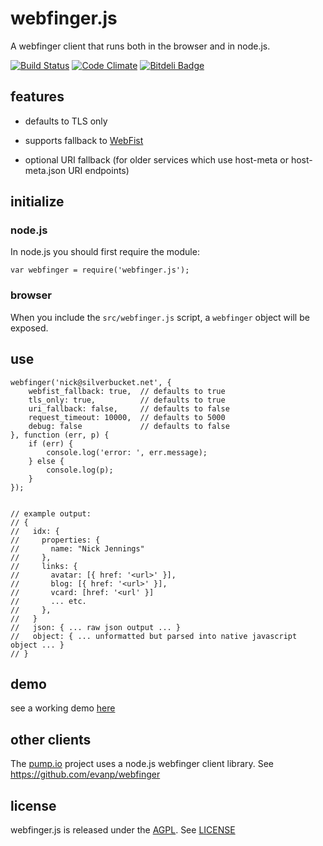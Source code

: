 webfinger.js
============

A webfinger client that runs both in the browser and in node.js.

[![Build Status](https://secure.travis-ci.org/silverbucket/webfinger.js.png)](http://travis-ci.org/silverbucket/webfinger.js)
[![Code Climate](https://codeclimate.com/github/silverbucket/webfinger.js/badges/gpa.svg)](https://codeclimate.com/github/silverbucket/webfinger.js)
[![Bitdeli Badge](https://d2weczhvl823v0.cloudfront.net/silverbucket/webfinger.js/trend.png)](https://bitdeli.com/free "Bitdeli Badge")

features
--------

* defaults to TLS only

* supports fallback to [WebFist](http://webfist.org)

* optional URI fallback (for older services which use host-meta or host-meta.json URI endpoints)


## initialize

### node.js
In node.js you should first require the module:

	var webfinger = require('webfinger.js');

### browser
When you include the `src/webfinger.js` script, a `webfinger` object will be exposed.

## use

	webfinger('nick@silverbucket.net', {
		webfist_fallback: true,  // defaults to true
		tls_only: true,          // defaults to true
		uri_fallback: false,     // defaults to false
		request_timeout: 10000,  // defaults to 5000
		debug: false             // defaults to false
	}, function (err, p) {
		if (err) {
            console.log('error: ', err.message);
        } else {
			console.log(p);
		}
	});


	// example output:
	// {
	//   idx: {
    //     properties: {
	//       name: "Nick Jennings"
	//     },
	//     links: {
	//       avatar: [{ href: '<url>' }],
	//       blog: [{ href: '<url>' }],
	//       vcard: [href: '<url' }]
	//       ... etc.
	//     },
	//   }
    //   json: { ... raw json output ... }
    //   object: { ... unformatted but parsed into native javascript object ... }
	// }


demo
----
see a working demo [here](http://silverbucket.github.com/webfinger.js/demo/)

other clients
-------------

The [pump.io](https://github.com/e14n/pump.io) project uses a node.js webfinger client library. See https://github.com/evanp/webfinger

license
-------
webfinger.js is released under the [AGPL](http://www.gnu.org/licenses/agpl.html). See [LICENSE](LICENSE)

